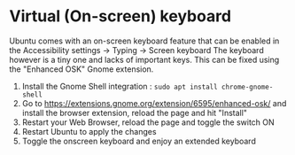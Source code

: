 # Virtual (On-screen) keyboard

Ubuntu comes with an on-screen keyboard feature that can be enabled in the Accessibility settings -> Typing -> Screen keyboard
The keyboard however is a tiny one and lacks of important keys. This can be fixed using the "Enhanced OSK" Gnome extension.

1. Install the Gnome Shell integration : ```sudo apt install chrome-gnome-shell```
2. Go to https://extensions.gnome.org/extension/6595/enhanced-osk/ and install the browser extension, reload the page and hit "Install"
3. Restart your Web Browser, reload the page and toggle the switch ON
4. Restart Ubuntu to apply the changes
5. Toggle the onscreen keyboard and enjoy an extended keyboard

